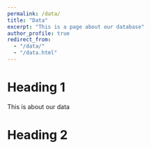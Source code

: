 ```yaml
---
permalink: /data/
title: "Data"
excerpt: "This is a page about our database"
author_profile: true
redirect_from: 
  - "/data/"
  - "/data.html"
---
```


Heading 1
======

This is about our data

Heading 2
======
